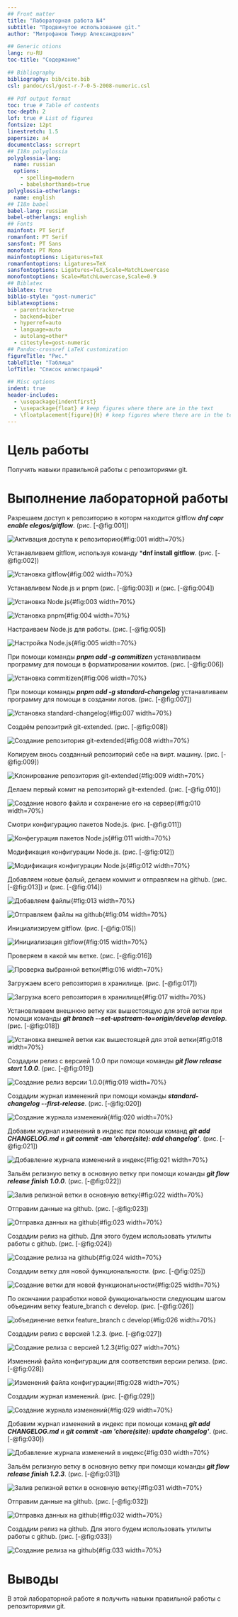 ```yaml
---
## Front matter
title: "Лабораторная работа №4"
subtitle: "Продвинутое использование git."
author: "Митрофанов Тимур Александрович"

## Generic otions
lang: ru-RU
toc-title: "Содержание"

## Bibliography
bibliography: bib/cite.bib
csl: pandoc/csl/gost-r-7-0-5-2008-numeric.csl

## Pdf output format
toc: true # Table of contents
toc-depth: 2
lof: true # List of figures
fontsize: 12pt
linestretch: 1.5
papersize: a4
documentclass: scrreprt
## I18n polyglossia
polyglossia-lang:
  name: russian
  options:
	- spelling=modern
	- babelshorthands=true
polyglossia-otherlangs:
  name: english
## I18n babel
babel-lang: russian
babel-otherlangs: english
## Fonts
mainfont: PT Serif
romanfont: PT Serif
sansfont: PT Sans
monofont: PT Mono
mainfontoptions: Ligatures=TeX
romanfontoptions: Ligatures=TeX
sansfontoptions: Ligatures=TeX,Scale=MatchLowercase
monofontoptions: Scale=MatchLowercase,Scale=0.9
## Biblatex
biblatex: true
biblio-style: "gost-numeric"
biblatexoptions:
  - parentracker=true
  - backend=biber
  - hyperref=auto
  - language=auto
  - autolang=other*
  - citestyle=gost-numeric
## Pandoc-crossref LaTeX customization
figureTitle: "Рис."
tableTitle: "Таблица"
lofTitle: "Список иллюстраций"

## Misc options
indent: true
header-includes:
  - \usepackage{indentfirst}
  - \usepackage{float} # keep figures where there are in the text
  - \floatplacement{figure}{H} # keep figures where there are in the text
---
```


# Цель работы

Получить навыки правильной работы с репозиториями git.


# Выполнение лабораторной работы

Разрешаем доступ к репозиторию в которм находится gitflow ***dnf copr enable elegos/gitflow***. (рис. [-@fig:001])

![Активация доступа к репозиторию](image/1.png){#fig:001 width=70%}

Устанавливаем gitflow, используя команду ***dnf install gitflow**. (рис. [-@fig:002])

![Установка gitflow](image/2.png){#fig:002 width=70%}

Устанавливем Node.js и pnpm (рис. [-@fig:003]) и (рис. [-@fig:004])

![Установка Node.js](image/3.png){#fig:003 width=70%}

![Установка pnpm](image/4.png){#fig:004 width=70%}

Настраиваем Node.js для работы. (рис. [-@fig:005])

![Настройка Node.js](image/5.png){#fig:005 width=70%}

При помощи команды ***pnpm add -g commitizen*** устанавливаем программу для помощи в форматировании комитов. (рис. [-@fig:006])

![Установка commitizen](image/6.png){#fig:006 width=70%}

При помощи команды ***pnpm add -g standard-changelog*** устанавливаем программу для помощи в создании логов. (рис. [-@fig:007])

![Установка standard-changelog](image/7.png){#fig:007 width=70%}

Создаём репозитрий git-extended. (рис. [-@fig:008])

![Создание репозитория git-extended](image/8.png){#fig:008 width=70%}

Копируем внось созданный репозиторий себе на вирт. машину. (рис. [-@fig:009])

![Клонирование репозитория git-extended](image/9.png){#fig:009 width=70%}

Делаем первый комит на репозиторий git-extended. (рис. [-@fig:010])

![Создание нового файла и сохранение его на сервер](image/10.png){#fig:010 width=70%}

Смотри конфигурацию пакетов Node.js. (рис. [-@fig:011])

![Конфегурация пакетов Node.js](image/11.png){#fig:011 width=70%}

Модификация конфигурации Node.js. (рис. [-@fig:012])

![Модификация конфигурации Node.js](image/12.png){#fig:012 width=70%}

Добавляем новые фалый, делаем коммит и отправляем на github. (рис. [-@fig:013]) и (рис. [-@fig:014])

![Добавляем файлы](image/13.png){#fig:013 width=70%}

![Отправляем файлы на github](image/14.png){#fig:014 width=70%}

Инициализируем gitflow. (рис. [-@fig:015])

![Инициализация gitflow](image/15.png){#fig:015 width=70%}

Проверяем в какой мы ветке. (рис. [-@fig:016])

![Проверка выбранной ветки](image/16.png){#fig:016 width=70%}

Загружаем всего репозитория в хранилище. (рис. [-@fig:017])

![Загрузка всего репозитория в хранилище](image/17.png){#fig:017 width=70%}

Установливаем внешнюю ветку как вышестоящую для этой ветки при помощи команды ***git branch --set-upstream-to=origin/develop develop***. (рис. [-@fig:018])

![Установка внешней ветки как вышестоящей для этой ветки](image/18.png){#fig:018 width=70%}

Создадим релиз с версией 1.0.0 при помощи команды ***git flow release start 1.0.0***. (рис. [-@fig:019])

![Создание релиз версии 1.0.0](image/19.png){#fig:019 width=70%}

Создадим журнал изменений при помощи команды ***standard-changelog --first-release***. (рис. [-@fig:020])

![Создание журнала изменений](image/20.png){#fig:020 width=70%}

Добавим журнал изменений в индекс при помощи команд ***git add CHANGELOG.md*** и ***git commit -am 'chore(site): add changelog'***. (рис. [-@fig:021])

![Добавление журнала изменений в индекс](image/21.png){#fig:021 width=70%}

Зальём релизную ветку в основную ветку при помощи команды ***git flow release finish 1.0.0***. (рис. [-@fig:022])

![Залив релизной ветки в основную ветку](image/22.png){#fig:022 width=70%}

Отправим данные на github. (рис. [-@fig:023])

![Отправка данных на github](image/23.png){#fig:023 width=70%}

Создадим релиз на github. Для этого будем использовать утилиты работы с github. (рис. [-@fig:024])

![Создание релиза на github](image/24.png){#fig:024 width=70%}

Создадим ветку для новой функциональности. (рис. [-@fig:025])

![Создание ветки для новой функциональности](image/25.png){#fig:025 width=70%}

По окончании разработки новой функциональности следующим шагом объединим ветку feature_branch c develop. (рис. [-@fig:026])

![объединение ветки feature_branch c develop](image/26.png){#fig:026 width=70%}

Создадим релиз с версией 1.2.3. (рис. [-@fig:027])

![Создание релиза с версией 1.2.3](image/27.png){#fig:027 width=70%}

Изменений файла конфигурации для соответствия версии релиза. (рис. [-@fig:028])

![Изменений файла конфигурации](image/28.png){#fig:028 width=70%}

Создадим журнал изменений. (рис. [-@fig:029])

![Создание журнала изменений](image/29.png){#fig:029 width=70%}

Добавим журнал изменений в индекс при помощи команд ***git add CHANGELOG.md*** и ***git commit -am 'chore(site): update changelog'***. (рис. [-@fig:030])

![Добавление журнала изменений в индекс](image/30.png){#fig:030 width=70%}

Зальём релизную ветку в основную ветку при помощи команды ***git flow release finish 1.2.3***. (рис. [-@fig:031])

![Залив релизной ветки в основную ветку](image/31.png){#fig:031 width=70%}

Отправим данные на github. (рис. [-@fig:032])

![Отправка данных на github](image/32.png){#fig:032 width=70%}

Создадим релиз на github. Для этого будем использовать утилиты работы с github. (рис. [-@fig:033])

![Создание релиза на github](image/33.png){#fig:033 width=70%}

# Выводы

В этой лабораторной работе я получить навыки правильной работы с репозиториями git.

